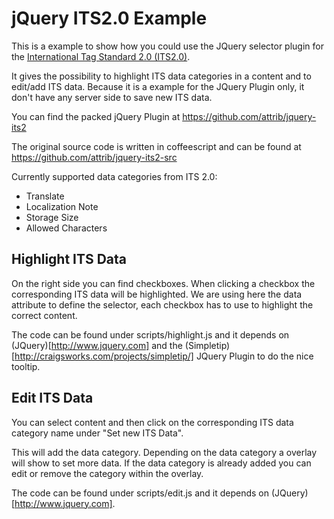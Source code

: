 jQuery ITS2.0 Example
=====================

This is a example to show how you could use the JQuery selector plugin for the
[International Tag Standard 2.0 (ITS2.0)](http://www.w3.org/TR/its20/).

It gives the possibility to highlight ITS data categories in a content and to edit/add ITS data.
Because it is a example for the JQuery Plugin only, it don't have any server side to save new ITS data.

You can find the packed jQuery Plugin at https://github.com/attrib/jquery-its2

The original source code is written in coffeescript and can be found at https://github.com/attrib/jquery-its2-src

Currently supported data categories from ITS 2.0:
* Translate
* Localization Note
* Storage Size
* Allowed Characters

Highlight ITS Data
------------------

On the right side you can find checkboxes. When clicking a checkbox the corresponding ITS data will be highlighted.
We are using here the data attribute to define the selector, each checkbox has to use to highlight the correct content.

The code can be found under scripts/highlight.js and it depends on (JQuery)[http://www.jquery.com] and the
(Simpletip)[http://craigsworks.com/projects/simpletip/] JQuery Plugin to do the nice tooltip.

Edit ITS Data
-------------

You can select content and then click on the corresponding ITS data category name under "Set new ITS Data".

This will add the data category. Depending on the data category a overlay will show to set more data.
If the data category is already added you can edit or remove the category within the overlay.

The code can be found under scripts/edit.js and it depends on (JQuery)[http://www.jquery.com].
